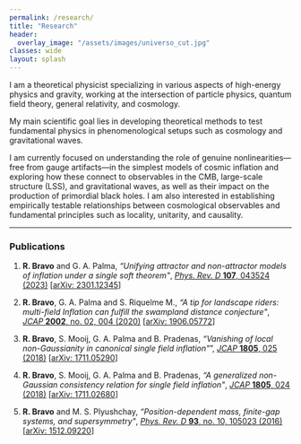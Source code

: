 ```yaml
---
permalink: /research/
title: "Research"
header:
  overlay_image: "/assets/images/universo_cut.jpg"
classes: wide
layout: splash
---
```

I am a theoretical physicist specializing in various aspects of high-energy physics and gravity, working at the intersection of particle physics, quantum field theory, general relativity, and cosmology. 

My main scientific goal lies in developing theoretical methods to test fundamental physics in phenomenological setups such as cosmology and gravitational waves. 

I am currently focused on understanding the role of genuine nonlinearities—free from gauge artifacts—in the simplest models of cosmic inflation and exploring how these connect to observables in the CMB, large-scale structure (LSS), and gravitational waves, as well as their impact on the production of primordial black holes. I am also interested in establishing empirically testable relationships between cosmological observables and fundamental principles such as locality, unitarity, and causality.

----------------------------------------
### Publications

1. **R. Bravo** and G. A. Palma, *“Unifying attractor and non-attractor models of inflation under a single soft theorem"*, [*Phys. Rev. D* **107**, 043524 (2023)](https://doi.org/10.1103/PhysRevD.107.043524) [[arXiv: 2301.12345](https://arxiv.org/abs/2301.12345)]

2. **R. Bravo**, G. A. Palma and S. Riquelme M., *“A tip for landscape riders: multi-field Inflation
can fulfill the swampland distance conjecture"*, [*JCAP* **2002**, no. 02, 004 (2020)](https://doi.org/10.1088/1475-7516/2020/02/004) [[arXiv: 1906.05772](https://arxiv.org/abs/1906.05772)]

3. **R. Bravo**, S. Mooij, G. A. Palma and B. Pradenas, *“Vanishing of local non-Gaussianity in
canonical single field inflation"*”, [*JCAP* **1805**, 025 (2018)](https://doi.org/10.1088/1475-7516/2018/05/025) [[arXiv: 1711.05290](https://arxiv.org/abs/1711.05290)]

4. **R. Bravo**, S. Mooij, G. A. Palma and B. Pradenas, *“A generalized non-Gaussian consistency relation for single field inflation"*, [*JCAP* **1805**, 024 (2018)](https://doi.org/10.1088/1475-7516/2018/05/024) [[arXiv: 1711.02680](https://arxiv.org/abs/1711.02680)]

5. **R. Bravo** and M. S. Plyushchay, *“Position-dependent mass, finite-gap systems, and supersymmetry"*, [*Phys. Rev. D* **93**, no. 10, 105023 (2016)](http://journals.aps.org/prd/abstract/10.1103/PhysRevD.93.105023) [[arXiv: 1512.09220](https://arxiv.org/abs/1512.09220)]



